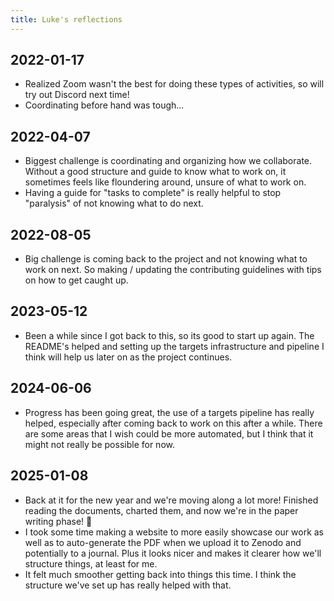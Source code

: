 ```yaml
---
title: Luke's reflections
---
```


## 2022-01-17

-   Realized Zoom wasn't the best for doing these types of activities,
    so will try out Discord next time!
-   Coordinating before hand was tough...

## 2022-04-07

-   Biggest challenge is coordinating and organizing how we collaborate.
    Without a good structure and guide to know what to work on, it
    sometimes feels like floundering around, unsure of what to work on.
-   Having a guide for "tasks to complete" is really helpful to stop
    "paralysis" of not knowing what to do next.

## 2022-08-05

-   Big challenge is coming back to the project and not knowing what to
    work on next. So making / updating the contributing guidelines with
    tips on how to get caught up.

## 2023-05-12

-   Been a while since I got back to this, so its good to start up
    again. The README's helped and setting up the targets infrastructure
    and pipeline I think will help us later on as the project continues.

## 2024-06-06

-   Progress has been going great, the use of a targets pipeline has
    really helped, especially after coming back to work on this after a
    while. There are some areas that I wish could be more automated, but
    I think that it might not really be possible for now.

## 2025-01-08

-   Back at it for the new year and we're moving along a lot more!
    Finished reading the documents, charted them, and now we're in the
    paper writing phase! :tada:
-   I took some time making a website to more easily showcase our work
    as well as to auto-generate the PDF when we upload it to Zenodo and
    potentially to a journal. Plus it looks nicer and makes it clearer
    how we'll structure things, at least for me.
-   It felt much smoother getting back into things this time. I think
    the structure we've set up has really helped with that.
